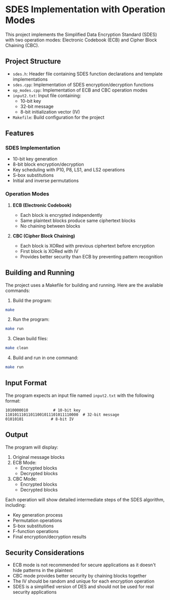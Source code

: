 # SDES Implementation with Operation Modes

This project implements the Simplified Data Encryption Standard (SDES) with two operation modes: Electronic Codebook (ECB) and Cipher Block Chaining (CBC).

## Project Structure

- `sdes.h`: Header file containing SDES function declarations and template implementations
- `sdes.cpp`: Implementation of SDES encryption/decryption functions
- `op_modes.cpp`: Implementation of ECB and CBC operation modes
- `input2.txt`: Input file containing:
  - 10-bit key
  - 32-bit message
  - 8-bit initialization vector (IV)
- `Makefile`: Build configuration for the project

## Features

### SDES Implementation
- 10-bit key generation
- 8-bit block encryption/decryption
- Key scheduling with P10, P8, LS1, and LS2 operations
- S-box substitutions
- Initial and inverse permutations

### Operation Modes
1. **ECB (Electronic Codebook)**
   - Each block is encrypted independently
   - Same plaintext blocks produce same ciphertext blocks
   - No chaining between blocks

2. **CBC (Cipher Block Chaining)**
   - Each block is XORed with previous ciphertext before encryption
   - First block is XORed with IV
   - Provides better security than ECB by preventing pattern recognition

## Building and Running

The project uses a Makefile for building and running. Here are the available commands:

1. Build the program:
```bash
make
```

2. Run the program:
```bash
make run
```

3. Clean build files:
```bash
make clean
```

4. Build and run in one command:
```bash
make run
```

## Input Format

The program expects an input file named `input2.txt` with the following format:
```
1010000010           # 10-bit key
11010111011011001011101011110000  # 32-bit message
01010101            # 8-bit IV
```

## Output

The program will display:
1. Original message blocks
2. ECB Mode:
   - Encrypted blocks
   - Decrypted blocks
3. CBC Mode:
   - Encrypted blocks
   - Decrypted blocks

Each operation will show detailed intermediate steps of the SDES algorithm, including:
- Key generation process
- Permutation operations
- S-box substitutions
- F-function operations
- Final encryption/decryption results

## Security Considerations

- ECB mode is not recommended for secure applications as it doesn't hide patterns in the plaintext
- CBC mode provides better security by chaining blocks together
- The IV should be random and unique for each encryption operation
- SDES is a simplified version of DES and should not be used for real security applications
